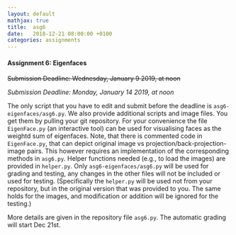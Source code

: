 ```yaml
---
layout: default
mathjax: true
title:  asg6
date:   2018-12-21 08:00:00 +0100
categories: assignments
---
```


#### Assignment 6: Eigenfaces

<s>Submission Deadline: Wednesday, January 9 2019, at noon</s>

*Submission Deadline: Monday, January 14 2019, at noon*


The only script that you have to edit and submit before the deadline
is `asg6-eigenfaces/asg6.py`. We also provide additional scripts and
image files. You get them by pulling your git repository. For your
convenience the file `EigenFace.py` (an interactive tool) can be used
for visualising faces as the weightd sum of eigenfaces. Note, that
there is commented code in `EigenFace.py`, that can depict
original image vs projection/back-projection-image pairs. This however
requires an implementation of the corresponding methods in `asg6.py`.
Helper functions needed (e.g., to load the images) are provided in
`helper.py`. Only `asg6-eigenfaces/asg6.py` will be used for grading
and testing, any changes in the other files will not be included or
used for testing. (Specifically the `helper.py` will be used not from
your repository, but in the original version that was provided to
you. The same holds for the images, and modification or addition will
be ignored for the testing.)

More details are given in the repository file `asg6.py`. The automatic
grading will start Dec 21st.



